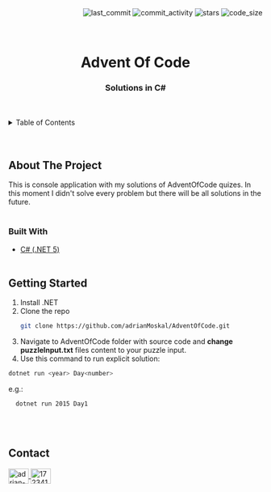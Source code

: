 <div align="right">
  <img src="https://img.shields.io/github/last-commit/adrianMoskal/AdventOfCode?style=flat-square" alt="last_commit" />
  <img src="https://img.shields.io/github/commit-activity/y/adrianMoskal/AdventOfCode?style=flat-square" alt="commit_activity" />
  <img src="https://img.shields.io/github/stars/adrianMoskal/AdventOfCode?style=flat-square" alt="stars" />
  <img src="https://img.shields.io/github/languages/code-size/adrianMoskal/AdventOfCode?style=flat-square" alt="code_size" />
</div>
<br /><br />

<div id="top"></div>
  <h1 align="center">Advent Of Code</h1>
  <h3 align="center">Solutions in C#</h3>
</div>
<br /><br />


<!-- TABLE OF CONTENTS -->
<details>
  <summary>Table of Contents</summary>
  <ol>
    <li>
      <a href="#about-the-project">About the project</a>
    </li>
    <li>
      <a href="#built-with">Built with</a>
    </li>
    <li>
      <a href="#getting-started">Getting started</a>
    </li>
    <li>
      <a href="#getting-started">Contact</a>
    </li>
  </ol>
</details>
<br /><br />


## About The Project

This is console application with my solutions of AdventOfCode quizes. In this moment I didn't solve every problem but there will be all solutions in the future.
<br /><br />


### Built With

* [C# (.NET 5)](https://docs.microsoft.com/pl-pl/dotnet/csharp/)
<br /><br />


## Getting Started

1. Install .NET
2. Clone the repo
   ```sh
   git clone https://github.com/adrianMoskal/AdventOfCode.git
   ```
3. Navigate to AdventOfCode folder with source code and **change puzzleInput.txt** files content to your puzzle input.
4. Use this command to run explicit solution:
  ```sh
  dotnet run <year> Day<number>
  ```
e.g.:
```sh
  dotnet run 2015 Day1
  ```
<br /><br />


## Contact
<a href="https://linkedin.com/in/adrian-moskal-990a5a191" target="blank">
  <img align="center" src="https://raw.githubusercontent.com/rahuldkjain/github-profile-readme-generator/master/src/images/icons/Social/linked-in-alt.svg" alt="adrian-moskal-990a5a191" height="30" width="40" />
</a>
<a href="https://stackoverflow.com/users/17234168" target="blank">
  <img align="center" src="https://raw.githubusercontent.com/rahuldkjain/github-profile-readme-generator/master/src/images/icons/Social/stack-overflow.svg" alt="17234168" height="30" width="40" />
</a>
